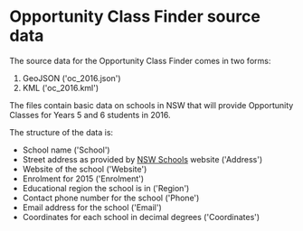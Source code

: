 # Opportunity Class Finder source data

The source data for the Opportunity Class Finder comes in two forms:

1. GeoJSON ('oc_2016.json')
2. KML ('oc_2016.kml')

The files contain basic data on schools in NSW that will provide Opportunity Classes for Years 5 and 6 students in 2016.

The structure of the data is:

* School name ('School')
* Street address as provided by [NSW Schools](http://www.schools.nsw.edu.au) website ('Address')
* Website of the school ('Website')
* Enrolment for 2015 ('Enrolment')
* Educational region the school is in ('Region')
* Contact phone number for the school ('Phone')
* Email address for the school ('Email')
* Coordinates for each school in decimal degrees ('Coordinates')